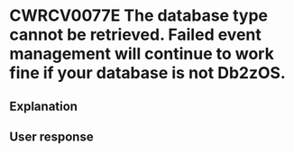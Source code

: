 # CWRCV0077E The database type cannot be retrieved. Failed event management will continue to work fine if your database is not Db2zOS.

## Explanation

## User response